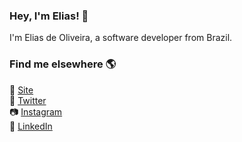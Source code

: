 ### Hey, I'm Elias! 👋

I'm Elias de Oliveira, a software developer from Brazil.

### Find me elsewhere 🌎

🚀 [Site](https://canivete.net/) <br>
🎱 [Twitter](https://twitter.com/faeliaso) <br>
📷 [Instagram](https://www.instagram.com/faeliaso) <br>
💼 [LinkedIn](https://www.linkedin.com/in/faeliaso) <br>
